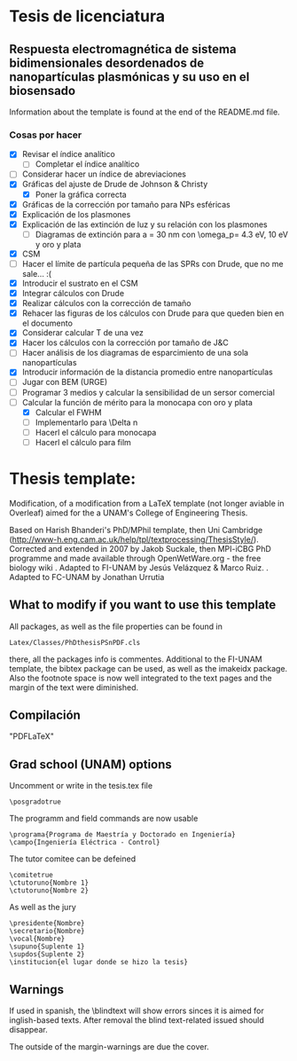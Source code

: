 # Tesis de licenciatura
## Respuesta electromagnética de sistema bidimensionales desordenados de nanopartículas plasmónicas y su uso en el biosensado

Information about the template is found at the end of the README.md file.

### Cosas por hacer
- [x] Revisar el índice analítico
  - [ ] Completar el índice analítico
- [ ] Considerar hacer un índice de abreviaciones
- [x] Gráficas del ajuste de Drude de Johnson & Christy
  - [x] Poner la gráfica correcta
- [x] Gráficas de la corrección por tamaño para NPs esféricas
- [x] Explicación de los plasmones
- [x] Explicación de las extinción de luz y su relación con los plasmones
  - [ ] Diagramas de extinción para a = 30 nm con \omega_p= 4.3 eV, 10 eV y oro y plata
- [x] CSM
- [ ] Hacer el límite de partícula pequeña de las SPRs con Drude, que no me sale... :(
- [x] Introducir el sustrato en el CSM
- [x] Integrar cálculos con Drude
- [x] Realizar cálculos con la corrección de tamaño
- [x] Rehacer las figuras de los cálculos con Drude para que queden bien en el documento
- [x] Considerar calcular T de una vez
- [x] Hacer los cálculos con la corrección por tamaño de J&C
- [ ] Hacer análisis de los diagramas de esparcimiento de una sola nanopartículas
- [x] Introducir información de la distancia promedio entre nanopartículas
- [ ] Jugar con BEM (URGE)
- [ ] Programar 3 medios y calcular la sensibilidad de un sersor comercial
- [ ] Calcular la función de mérito para la monocapa con oro y plata
   - [x] Calcular el FWHM
   - [ ] Implementarlo para \Delta n
   - [ ] Hacerl el cálculo para monocapa
   - [ ] Hacerl el cálculo para film

Thesis template:
=============
Modification, of a modification from a LaTeX template (not longer aviable in Overleaf) aimed for the a UNAM's College of Engineering Thesis.

Based on Harish Bhanderi's PhD/MPhil template, then Uni Cambridge (http://www-h.eng.cam.ac.uk/help/tpl/textprocessing/ThesisStyle/).
Corrected and extended in 2007 by Jakob Suckale, then MPI-iCBG PhD programme
and made available through OpenWetWare.org - the free biology wiki
. Adapted to FI-UNAM by Jesús Velázquez & Marco Ruiz.
. Adapted to FC-UNAM by Jonathan Urrutia


What to modify if you want to use this template
-----------------

All packages, as well as the file properties can be found in

    Latex/Classes/PhDthesisPSnPDF.cls

there, all the packages info is commentes. Additional to the FI-UNAM template, the bibtex package can be used, as well as the imakeidx package. Also the footnote space is now well integrated to the text pages and the margin of the text were diminished.

Compilación
-----------

"PDFLaTeX"

Grad school (UNAM) options
--------
Uncomment or write in the tesis.tex file

    \posgradotrue

The programm and field commands are now usable

    \programa{Programa de Maestría y Doctorado en Ingeniería}
    \campo{Ingeniería Eléctrica - Control}

The tutor comitee can be defeined

    \comitetrue
    \ctutoruno{Nombre 1}
    \ctutoruno{Nombre 2}

As well as the jury

    \presidente{Nombre}
    \secretario{Nombre}
    \vocal{Nombre}
    \supuno{Suplente 1}
    \supdos{Suplente 2}
    \institucion{el lugar donde se hizo la tesis}


Warnings
--------
If used in spanish, the  \blindtext will show errors sinces it is aimed for inglish-based texts. After removal the blind text-related issued should disappear.

The outside of the margin-warnings are due the cover.
